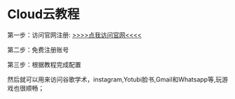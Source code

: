 # Cloud云教程

第一步：访问官网注册:      [>>>>点我访问官网<<<<](https://www.cloudesss.com)

第二步：免费注册账号

第三步：根据教程完成配置

然后就可以用来访问谷歌学术，instagram,Yotubi脸书,Gmail和Whatsapp等,玩游戏也很顺畅；
